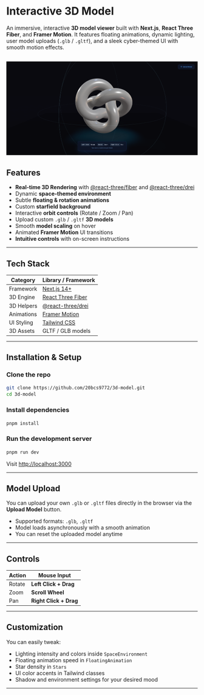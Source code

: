 # Interactive 3D Model

An immersive, interactive **3D model viewer** built with **Next.js**, **React Three Fiber**, and **Framer Motion**.
It features floating animations, dynamic lighting, user model uploads (`.glb` / `.gltf`), and a sleek cyber-themed UI with smooth motion effects.

![Preview](./public/demo.png)
---

## Features

* **Real-time 3D Rendering** with [@react-three/fiber](https://github.com/pmndrs/react-three-fiber) and [@react-three/drei](https://github.com/pmndrs/drei)
* Dynamic **space-themed environment**
* Subtle **floating & rotation animations**
* Custom **starfield background**
* Interactive **orbit controls** (Rotate / Zoom / Pan)
* Upload custom `.glb` / `.gltf` **3D models**
* Smooth **model scaling** on hover
* Animated **Framer Motion** UI transitions
* **Intuitive controls** with on-screen instructions

---


## Tech Stack

| Category   | Library / Framework                                                                      |
| ---------- | ---------------------------------------------------------------------------------------- |
| Framework  | [Next.js 14+](https://nextjs.org/)                                                       |
| 3D Engine  | [React Three Fiber](https://docs.pmnd.rs/react-three-fiber/getting-started/introduction) |
| 3D Helpers | [@react-three/drei](https://github.com/pmndrs/drei)                                      |
| Animations | [Framer Motion](https://www.framer.com/motion/)                                          |
| UI Styling | [Tailwind CSS](https://tailwindcss.com/)                                                 |
| 3D Assets  | GLTF / GLB models                                                                        |

---

## Installation & Setup

### Clone the repo

```bash
git clone https://github.com/20bcs9772/3d-model.git
cd 3d-model
```

### Install dependencies

```bash
pnpm install
```

### Run the development server

```bash
pnpm run dev
```

Visit [http://localhost:3000](http://localhost:3000)

---


## Model Upload

You can upload your own `.glb` or `.gltf` files directly in the browser via the **Upload Model** button.

* Supported formats: `.glb`, `.gltf`
* Model loads asynchronously with a smooth animation
* You can reset the uploaded model anytime

---

## Controls

| Action | Mouse Input            |
| ------ | ---------------------- |
| Rotate | **Left Click + Drag**  |
| Zoom   | **Scroll Wheel**       |
| Pan    | **Right Click + Drag** |

---

## Customization

You can easily tweak:

* Lighting intensity and colors inside `SpaceEnvironment`
* Floating animation speed in `FloatingAnimation`
* Star density in `Stars`
* UI color accents in Tailwind classes
* Shadow and environment settings for your desired mood

---

